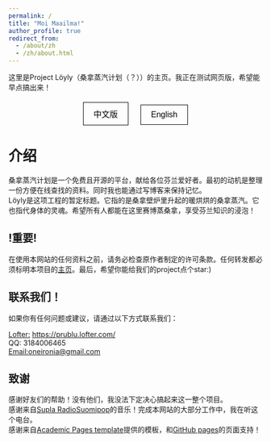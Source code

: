 ```yaml
---
permalink: /
title: "Moi Maailma!"
author_profile: true
redirect_from: 
  - /about/zh
  - /zh/about.html
---
```


这里是Project Löyly（桑拿蒸汽计划（？））的主页。我正在测试网页版，希望能早点搞出来！

<style>
  .lang-button {
    display: inline-block;
    margin: 0 10px;
    padding: 10px 20px;
    background: none;
    border: 1px solid #000;
    text-align: center;
    cursor: pointer;
    outline: none;
    font-size: 16px;
    color: #000;
  }

  .lang-button:hover {
    border-color: #555;
  }

  .lang-buttons {
    text-align: center;
    margin-top: 20px;
  }
</style>

<div class="lang-buttons">
  <button class="lang-button" onclick="window.location.href='/zh/about/'">中文版</button>
  <button class="lang-button" onclick="window.location.href='/about/'">English</button>
</div>

介绍
======

桑拿蒸汽计划是一个免费且开源的平台，献给各位芬兰爱好者。最初的动机是整理一份方便在线查找的资料。同时我也能通过写博客来保持记忆。<br />
Löyly是这项工程的暂定标题。它指的是桑拿壁炉里升起的暖烘烘的桑拿蒸汽。它也指代身体的灵魂。希望所有人都能在这里赛博蒸桑拿，享受芬兰知识的浸泡！

!重要!
------

在使用本网站的任何资料之前，请务必检查原作者制定的许可条款。任何转发都必须标明本项目的[主页](https://github.com/Oneironia/PruBlu/zh)。最后，希望你能给我们的project点个star:)

联系我们！
------
如果你有任何问题或建议，请通过以下方式联系我们：
<br />
<!-- TODO: update in sidebar -->
[Lofter:](https://prublu.lofter.com/) https://prublu.lofter.com/<br />
QQ: 3184006465<br />
[Email:](oneironia@gmail.com)oneironia@gmail.com

致谢
------

感谢好友们的帮助！没有他们，我没法下定决心搞起来这一整个项目。<br />
感谢来自[Supla RadioSuomipop](https://www.supla.fi/radiosuomipop)的音乐！完成本网站的大部分工作中，我在听这个电台。<br />
感谢来自[Academic Pages template](https://github.com/academicpages/academicpages.github.io)提供的模板，和[GitHub pages](https://pages.github.com)的页面支持！

